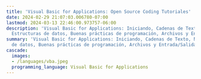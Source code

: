 ```yaml
---
title: 'Visual Basic for Applications: Open Source Coding Tutoriales'
date: 2024-02-29 21:07:03.006780-07:00
lastmod: 2024-03-13 22:46:00.973757-06:00
description: 'Visual Basic for Applications: Iniciando, Cadenas de Texto, Números,
  Estructuras de datos, Buenas prácticas de programación, Archivos y Entrada/Salida,…'
summary: 'Visual Basic for Applications: Iniciando, Cadenas de Texto, Números, Estructuras
  de datos, Buenas prácticas de programación, Archivos y Entrada/Salida,…'
cascade:
  images:
  - /languages/vba.jpeg
  programming_language: Visual Basic for Applications
---
```

